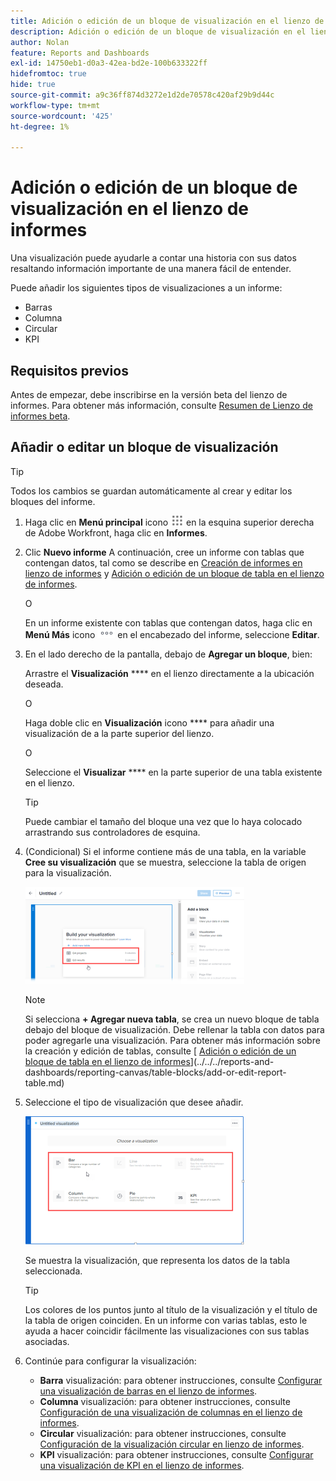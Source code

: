 ```yaml
---
title: Adición o edición de un bloque de visualización en el lienzo de informes
description: Adición o edición de un bloque de visualización en el lienzo de informes
author: Nolan
feature: Reports and Dashboards
exl-id: 14750eb1-d0a3-42ea-bd2e-100b633322ff
hidefromtoc: true
hide: true
source-git-commit: a9c36ff874d3272e1d2de70578c420af29b9d44c
workflow-type: tm+mt
source-wordcount: '425'
ht-degree: 1%

---
```



# Adición o edición de un bloque de visualización en el lienzo de informes

Una visualización puede ayudarle a contar una historia con sus datos resaltando información importante de una manera fácil de entender.

Puede añadir los siguientes tipos de visualizaciones a un informe:

* Barras
* Columna
* Circular
* KPI

## Requisitos previos

Antes de empezar, debe inscribirse en la versión beta del lienzo de informes. Para obtener más información, consulte [Resumen de Lienzo de informes beta](/help/quicksilver/product-announcements/betas/canvas-dashboards-beta/reporting-canvas-beta-overview.md).

## Añadir o editar un bloque de visualización

>[!TIP]
>
>Todos los cambios se guardan automáticamente al crear y editar los bloques del informe.

1. Haga clic en **Menú principal** icono ![](assets/main-menu-icon.png) en la esquina superior derecha de Adobe Workfront, haga clic en **Informes**.
1. Clic **Nuevo informe** A continuación, cree un informe con tablas que contengan datos, tal como se describe en [Creación de informes en lienzo de informes](../../../reports-and-dashboards/reporting-canvas/manage-reports/build-report.md) y [Adición o edición de un bloque de tabla en el lienzo de informes](../../../reports-and-dashboards/reporting-canvas/table-blocks/add-or-edit-report-table.md).

   O

   En un informe existente con tablas que contengan datos, haga clic en **Menú Más** icono ![](assets/more-icon.png) en el encabezado del informe, seleccione **Editar**.

1. En el lado derecho de la pantalla, debajo de **Agregar un bloque**, bien:

   Arrastre el **Visualización** **** en el lienzo directamente a la ubicación deseada.

   O

   Haga doble clic en **Visualización** icono **** para añadir una visualización de a la parte superior del lienzo.

   O

   Seleccione el **Visualizar** **** en la parte superior de una tabla existente en el lienzo.

   >[!TIP]
   >
   >Puede cambiar el tamaño del bloque una vez que lo haya colocado arrastrando sus controladores de esquina.

1. (Condicional) Si el informe contiene más de una tabla, en la variable **Cree su visualización** que se muestra, seleccione la tabla de origen para la visualización.

   ![](assets/select-table-on-vis-350x155.png)

   >[!NOTE]
   >
   >Si selecciona **+ Agregar nueva tabla**, se crea un nuevo bloque de tabla debajo del bloque de visualización. Debe rellenar la tabla con datos para poder agregarle una visualización. Para obtener más información sobre la creación y edición de tablas, consulte [ [Adición o edición de un bloque de tabla en el lienzo de informes](../../../reports-and-dashboards/reporting-canvas/table-blocks/add-or-edit-report-table.md)](../../../reports-and-dashboards/reporting-canvas/table-blocks/add-or-edit-report-table.md)

1. Seleccione el tipo de visualización que desee añadir.

   ![](assets/select-vis-type-350x205.png)

   Se muestra la visualización, que representa los datos de la tabla seleccionada.

   >[!TIP]
   >
   >Los colores de los puntos junto al título de la visualización y el título de la tabla de origen coinciden. En un informe con varias tablas, esto le ayuda a hacer coincidir fácilmente las visualizaciones con sus tablas asociadas.

1. Continúe para configurar la visualización:

   * **Barra** visualización: para obtener instrucciones, consulte [Configurar una visualización de barras en el lienzo de informes](../../../reports-and-dashboards/reporting-canvas/visualization-blocks/configure-bar-visualization.md#bar).
   * **Columna** visualización: para obtener instrucciones, consulte [Configuración de una visualización de columnas en el lienzo de informes](../../../reports-and-dashboards/reporting-canvas/visualization-blocks/configure-column-visualization.md).
   * **Circular** visualización: para obtener instrucciones, consulte [Configuración de la visualización circular en lienzo de informes](../../../reports-and-dashboards/reporting-canvas/visualization-blocks/configure-pie-visualization.md).
   * **KPI** visualización: para obtener instrucciones, consulte [Configurar una visualización de KPI en el lienzo de informes](../../../reports-and-dashboards/reporting-canvas/visualization-blocks/configure-kpi-visualization.md).
